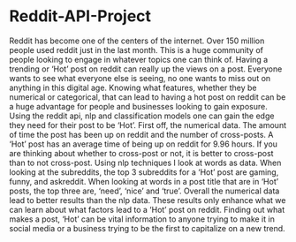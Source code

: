 # Reddit-API-Project
Reddit has become one of the centers of the internet.  Over 150 million people used reddit just in the last month.  This is a huge community of people looking to engage in whatever topics one can think of.   Having a trending or ‘Hot’ post on reddit can really up the views on a post.  Everyone wants to see what everyone else is seeing, no one wants to miss out on anything in this digital age.
Knowing what features, whether they be numerical or categorical, that can lead to having a hot post on reddit can be a huge advantage for people and businesses looking to gain exposure.  Using the reddit api, nlp and classification models one can gain the edge they need for their post to be ‘Hot’.
First off, the numerical data.  The amount of time the post has been up on reddit and the number of cross-posts.  A ‘Hot’ post has an average time of being up on reddit for 9.96 hours.  If you are thinking about whether to cross-post or not, it is better to cross-post than to not cross-post. Using nlp techniques I look at words as data. When looking at the subreddits, the top 3 subreddits for a ‘Hot’ post are gaming, funny, and askreddit.  When looking at words in a post title that are in ‘Hot’ posts, the top three are, ‘need’, ‘nice’ and ‘true’. Overall the numerical data lead to better results than the nlp data.
These results only enhance what we can learn about what factors lead to a ‘Hot’ post on reddit.  Finding out what makes a post, ‘Hot’ can be vital information to anyone trying to make it in social media or a business trying to be the first to capitalize on a new trend. 
